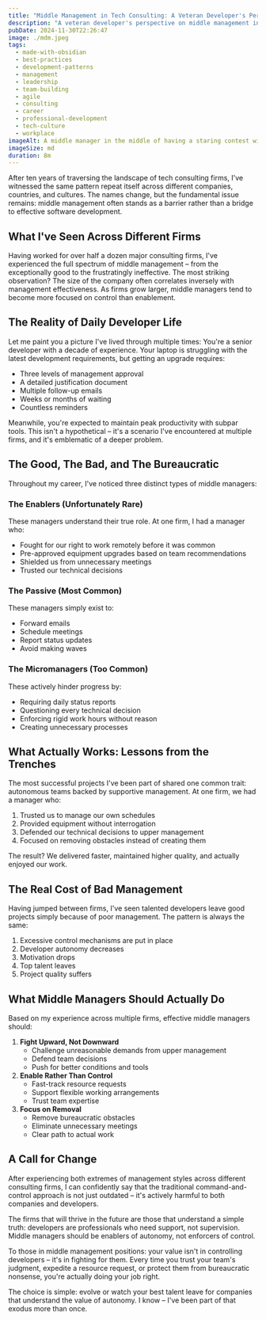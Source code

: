 ```yaml
---
title: "Middle Management in Tech Consulting: A Veteran Developer's Perspective"
description: "A veteran developer's perspective on middle management in tech consulting firms, drawing from years of experience across multiple companies. This article explores how traditional management approaches often hinder rather than help development teams, and proposes a new model where middle managers serve as enablers of autonomy rather than controllers. Through real-world examples and observations, it illustrates the true value of effective middle management and the cost of bureaucratic overhead in modern software development"
pubDate: 2024-11-30T22:26:47
image: ./mdm.jpeg
tags:
  - made-with-obsidian
  - best-practices
  - development-patterns
  - management
  - leadership
  - team-building
  - agile
  - consulting
  - career
  - professional-development
  - tech-culture
  - workplace
imageAlt: A middle manager in the middle of having a staring contest with you
imageSize: md
duration: 8m
---
```

After ten years of traversing the landscape of tech consulting firms, I've witnessed the same pattern repeat itself across different companies, countries, and cultures. The names change, but the fundamental issue remains: middle management often stands as a barrier rather than a bridge to effective software development.

## What I've Seen Across Different Firms

Having worked for over half a dozen major consulting firms, I've experienced the full spectrum of middle management – from the exceptionally good to the frustratingly ineffective. The most striking observation? The size of the company often correlates inversely with management effectiveness. As firms grow larger, middle managers tend to become more focused on control than enablement.

## The Reality of Daily Developer Life

Let me paint you a picture I've lived through multiple times: You're a senior developer with a decade of experience. Your laptop is struggling with the latest development requirements, but getting an upgrade requires:
- Three levels of management approval
- A detailed justification document
- Multiple follow-up emails
- Weeks or months of waiting
- Countless reminders

Meanwhile, you're expected to maintain peak productivity with subpar tools. This isn't a hypothetical – it's a scenario I've encountered at multiple firms, and it's emblematic of a deeper problem.

## The Good, The Bad, and The Bureaucratic

Throughout my career, I've noticed three distinct types of middle managers:

### The Enablers (Unfortunately Rare)
These managers understand their true role. At one firm, I had a manager who:
- Fought for our right to work remotely before it was common
- Pre-approved equipment upgrades based on team recommendations
- Shielded us from unnecessary meetings
- Trusted our technical decisions

### The Passive (Most Common)
These managers simply exist to:
- Forward emails
- Schedule meetings
- Report status updates
- Avoid making waves

### The Micromanagers (Too Common)
These actively hinder progress by:
- Requiring daily status reports
- Questioning every technical decision
- Enforcing rigid work hours without reason
- Creating unnecessary processes

## What Actually Works: Lessons from the Trenches

The most successful projects I've been part of shared one common trait: autonomous teams backed by supportive management. At one firm, we had a manager who:
1. Trusted us to manage our own schedules
2. Provided equipment without interrogation
3. Defended our technical decisions to upper management
4. Focused on removing obstacles instead of creating them

The result? We delivered faster, maintained higher quality, and actually enjoyed our work.

## The Real Cost of Bad Management

Having jumped between firms, I've seen talented developers leave good projects simply because of poor management. The pattern is always the same:
1. Excessive control mechanisms are put in place
2. Developer autonomy decreases
3. Motivation drops
4. Top talent leaves
5. Project quality suffers

## What Middle Managers Should Actually Do

Based on my experience across multiple firms, effective middle managers should:

1. **Fight Upward, Not Downward**
    - Challenge unreasonable demands from upper management
    - Defend team decisions
    - Push for better conditions and tools
2. **Enable Rather Than Control**
    - Fast-track resource requests
    - Support flexible working arrangements
    - Trust team expertise
3. **Focus on Removal**
    - Remove bureaucratic obstacles
    - Eliminate unnecessary meetings
    - Clear path to actual work

## A Call for Change

After experiencing both extremes of management styles across different consulting firms, I can confidently say that the traditional command-and-control approach is not just outdated – it's actively harmful to both companies and developers.

The firms that will thrive in the future are those that understand a simple truth: developers are professionals who need support, not supervision. Middle managers should be enablers of autonomy, not enforcers of control.

To those in middle management positions: your value isn't in controlling developers – it's in fighting for them. Every time you trust your team's judgment, expedite a resource request, or protect them from bureaucratic nonsense, you're actually doing your job right.

The choice is simple: evolve or watch your best talent leave for companies that understand the value of autonomy. I know – I've been part of that exodus more than once.